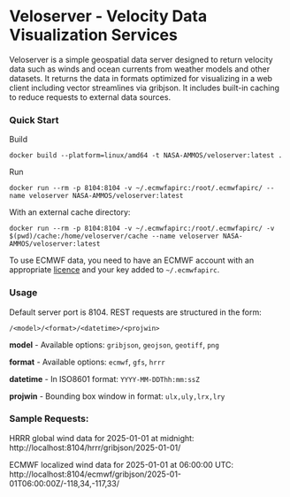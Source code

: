 # Veloserver - Velocity Data Visualization Services

Veloserver is a simple geospatial data server designed to return velocity data such as winds and ocean currents from weather models and other datasets. It returns the data in formats optimized for visualizing in a web client including vector streamlines via gribjson. It includes built-in caching to reduce requests to external data sources.

### Quick Start

Build
```
docker build --platform=linux/amd64 -t NASA-AMMOS/veloserver:latest .
```

Run
```
docker run --rm -p 8104:8104 -v ~/.ecmwfapirc:/root/.ecmwfapirc/ --name veloserver NASA-AMMOS/veloserver:latest
```

With an external cache directory:
```
docker run --rm -p 8104:8104 -v ~/.ecmwfapirc:/root/.ecmwfapirc/ -v $(pwd)/cache:/home/veloserver/cache --name veloserver NASA-AMMOS/veloserver:latest
```

To use ECMWF data, you need to have an ECMWF account with an appropriate [licence](https://www.ecmwf.int/en/forecasts/accessing-forecasts/licences-available) and your key added to `~/.ecmwfapirc`.


### Usage

Default server port is 8104. REST requests are structured in the form:

`/<model>/<format>/<datetime>/<projwin>`

**model** - Available options: `gribjson`, `geojson`, `geotiff`, `png`

**format** - Available options: `ecmwf`, `gfs`, `hrrr`

**datetime** - In ISO8601 format: `YYYY-MM-DDThh:mm:ssZ`

**projwin** - Bounding box window in format: `ulx,uly,lrx,lry`

### Sample Requests:

HRRR global wind data for 2025-01-01 at midnight: http://localhost:8104/hrrr/gribjson/2025-01-01/

ECMWF localized wind data for 2025-01-01 at 06:00:00 UTC: http://localhost:8104/ecmwf/gribjson/2025-01-01T06:00:00Z/-118,34,-117,33/
